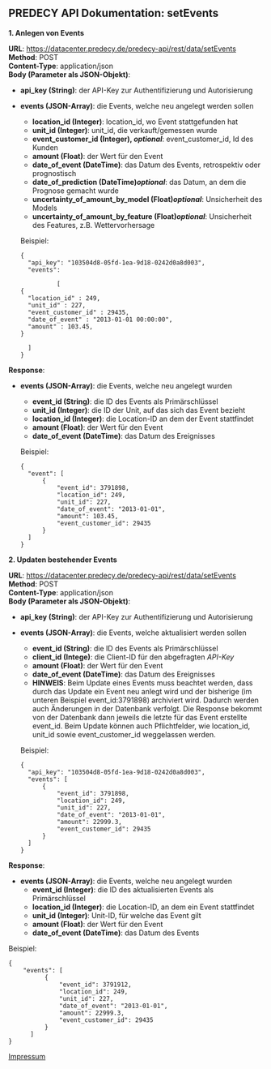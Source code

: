 ## PREDECY API Dokumentation: setEvents

__1. Anlegen von Events__

__URL__: https://datacenter.predecy.de/predecy-api/rest/data/setEvents  
__Method__: POST  
__Content-Type__: application/json  
__Body (Parameter als JSON-Objekt)__:
* __api_key (String)__: der API-Key zur Authentifizierung und Autorisierung
* __events (JSON-Array)__: die Events, welche neu angelegt werden sollen
    * __location_id (Integer)__: location_id, wo Event stattgefunden hat
    * __unit_id (Integer)__: unit_id, die verkauft/gemessen wurde
    * **event_customer_id (Integer), _optional_**: event_customer_id, Id des Kunden
    * __amount (Float)__: der Wert für den Event
    * __date_of_event (DateTime)__: das Datum des Events, retrospektiv oder prognostisch
    * **date_of_prediction (DateTime)_optional_**: das Datum, an dem die Prognose gemacht wurde
    * **uncertainty_of_amount_by_model (Float)_optional_**: Unsicherheit des Models
    * **uncertainty_of_amount_by_feature (Float)_optional_**: Unsicherheit des Features, z.B. Wettervorhersage

  Beispiel:  
  ```
  {
    "api_key": "103504d8-05fd-1ea-9d18-0242d0a8d003",  
    "events": 
        
            [
  {
    "location_id" : 249,
    "unit_id" : 227,
    "event_customer_id" : 29435,
    "date_of_event" : "2013-01-01 00:00:00",
    "amount" : 103.45,
  }
        
    ]
  }
  ```
  
__Response__:
* __events (JSON-Array)__: die Events, welche neu angelegt wurden
    * __event_id (String)__: die ID des Events als Primärschlüssel
    * __unit_id (Integer)__: die ID der Unit, auf das sich das Event bezieht
    * __location_id (Integer)__: die Location-ID an dem der Event stattfindet
    * __amount (Float)__: der Wert für den Event
    * __date_of_event (DateTime)__: das Datum des Ereignisses
  
  Beispiel: 
  ```
  {
    "event": [
        {
            "event_id": 3791898,
            "location_id": 249,
            "unit_id": 227,
            "date_of_event": "2013-01-01",
            "amount": 103.45,
            "event_customer_id": 29435
        }
    ] 
  }
  ```


__2. Updaten bestehender Events__

__URL__: https://datacenter.predecy.de/predecy-api/rest/data/setEvents  
__Method__: POST  
__Content-Type__: application/json  
__Body (Parameter als JSON-Objekt)__:
* __api_key (String)__: der API-Key zur Authentifizierung und Autorisierung
* __events (JSON-Array)__: die Events, welche aktualisiert werden sollen
    * __event_id (String)__: die ID des Events als Primärschlüssel
    * __client_id (Intege)__: die Client-ID für den abgefragten _API-Key_
    * __amount (Float)__: der Wert für den Event
    * __date_of_event (DateTime)__: das Datum des Ereignisses
    * __HINWEIS__: Beim Update eines Events muss beachtet werden, dass durch das Update ein Event neu anlegt wird und der bisherige (im unteren Beispiel event_id:3791898) archiviert wird. Dadurch werden auch Änderungen in der Datenbank verfolgt. Die Response bekommt von der Datenbank dann jeweils die letzte für das Event erstellte event_id. Beim Update können auch Pflichtfelder, wie location_id, unit_id sowie event_customer_id weggelassen werden. 

  Beispiel:  
  ```
  {
    "api_key": "103504d8-05fd-1ea-9d18-0242d0a8d003",  
    "events": [
        {
            "event_id": 3791898,
            "location_id": 249,
            "unit_id": 227,
            "date_of_event": "2013-01-01",
            "amount": 22999.3,
            "event_customer_id": 29435
        }
    ]
  }
  ```
  
__Response__:
 * __events (JSON-Array)__: die Events, welche neu angelegt wurden
    * __event_id (Integer)__: die ID des aktualisierten Events als Primärschlüssel
    * __location_id (Integer)__: die Location-ID, an dem ein Event stattfindet
    * __unit_id (Integer)__: Unit-ID, für welche das Event gilt
    * __amount (Float)__: der Wert für den Event
    * __date_of_event (DateTime)__: das Datum des Events
  
  Beispiel: 
  ```
  {
      "events": [
            {
                "event_id": 3791912,
                "location_id": 249,
                "unit_id": 227,
                "date_of_event": "2013-01-01",
                "amount": 22999.3,
                "event_customer_id": 29435
            }
        ]
  }
  ```
  
  [Impressum](https://www.spicetech.de/#Impressum)
  
